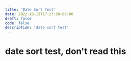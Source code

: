 ```yaml
---
title: 'Date Sort Test'
date: 2022-10-13T17:27:08-07:00
draft: false
code: false
description: 'date sort test'
---
```


# date sort test, don't read this
